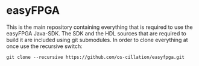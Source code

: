 # easyFPGA

This is the main repository containing everything that is required to use the easyFPGA Java-SDK. The SDK and the HDL sources that are required to build it are included using git submodules. In order to clone everything at once use the recursive switch:

```
git clone --recursive https://github.com/os-cillation/easyfpga.git
```

